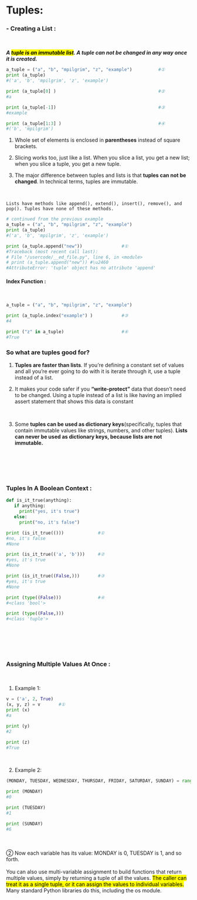 # Tuples:

### - Creating a List :
</br>

***A <mark>tuple is an immutable list</mark>. A tuple can not be changed in any way once it is created.***
</br>

```python
a_tuple = ("a", "b", "mpilgrim", "z", "example")          #①
print (a_tuple)
#('a', 'b', 'mpilgrim', 'z', 'example')

print (a_tuple[0] )                                       #②
#a

print (a_tuple[-1])                                       #③
#example

print (a_tuple[1:3] )                                     #④
#('b', 'mpilgrim')
```

1. Whole set of elements is enclosed in **parentheses** instead of square brackets.

2. Slicing works too, just like a list. When you slice a list, you get a new list; when you slice a tuple, you get a new tuple.

3. The major difference between tuples and lists is that **tuples can not be changed**. In technical terms, tuples are immutable.
</br>

    Lists have methods like append(), extend(), insert(), remove(), and pop(). Tuples have none of these methods.

```python
# continued from the previous example
a_tuple = ("a", "b", "mpilgrim", "z", "example")
print (a_tuple)
#('a', 'b', 'mpilgrim', 'z', 'example')

print (a_tuple.append("new"))               #①
#Traceback (most recent call last):
# File "/usercode/__ed_file.py", line 6, in <module>
# print (a_tuple.append("new")) #\u2460
#AttributeError: 'tuple' object has no attribute 'append'
```

#### Index Function :
</br>

```python
a_tuple = ("a", "b", "mpilgrim", "z", "example")

print (a_tuple.index("example") )           #③
#4

print ("z" in a_tuple)                      #④
#True
```

### So what are tuples good for?

1. **Tuples are faster than lists**. If you’re defining a constant set of values and all you’re ever going to do with it is iterate through it, use a tuple instead of a list. </br>

2. It makes your code safer if you **“write-protect”** data that doesn’t need to be changed. Using a tuple instead of a list is like having an implied assert statement that shows this data is constant
</br>

3. Some **tuples can be used as dictionary keys**(specifically, tuples that contain immutable values like strings, numbers, and other tuples). **Lists can never be used as dictionary keys, because lists are not immutable.**
</br>
</br>
</br>
</br>

### Tuples In A Boolean Context :

```python
def is_it_true(anything):
   if anything:
     print("yes, it's true")
   else:
     print("no, it's false")

print (is_it_true(()))             #①
#no, it's false
#None

print (is_it_true(('a', 'b')))     #②
#yes, it's true
#None

print (is_it_true((False,)))       #③
#yes, it's true
#None

print (type((False)))              #④
#<class 'bool'>

print (type((False,)))
#<class 'tuple'>
```
</br>
</br>
</br>
</br>

### Assigning Multiple Values At Once :
</br>

1. Example 1:
```python
v = ('a', 2, True)
(x, y, z) = v       #①
print (x)
#a

print (y)
#2

print (z)
#True
```
</br>

2. Example 2:


```python
(MONDAY, TUESDAY, WEDNESDAY, THURSDAY, FRIDAY, SATURDAY, SUNDAY) = range(7)  #①

print (MONDAY)                                                               #②
#0

print (TUESDAY)
#1

print (SUNDAY)
#6
```

</br>
</br>
② Now each variable has its value: MONDAY is 0, TUESDAY is 1, and so forth.

</br>
</br>
You can also use multi-variable assignment to build functions that return multiple values, simply by returning a tuple of all the values. <mark>The caller can treat it as a single tuple, or it can assign the values to individual variables. </mark> Many standard Python libraries do this, including the os module.


